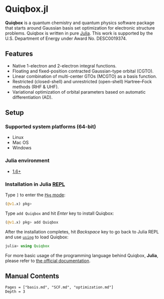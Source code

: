 # Quiqbox.jl

**Quiqbox** is a quantum chemistry and quantum physics software package that starts around Gaussian basis set optimization for electronic structure problems. Quiqbox is written in pure [Julia](https://julialang.org/). This work is supported by the U.S. Department of Energy under Award No. DESC0019374.

## Features

* Native 1-electron and 2-electron integral functions.
* Floating and fixed-position contracted Gaussian-type orbital (CGTO).
* Linear combination of multi-center GTOs (MCGTO) as a basis function.
* Restricted (closed-shell) and unrestricted (open-shell) Hartree–Fock methods (RHF & UHF).
* Variational optimization of orbital parameters based on automatic differentiation (AD).

## Setup

### Supported system platforms (64-bit)

* Linux
* Mac OS
* Windows

### Julia environment

* [1.6+](https://github.com/frankwswang/Quiqbox.jl/actions/workflows/CI.yml)

### Installation in Julia [REPL](https://docs.julialang.org/en/v1/manual/getting-started/)

Type `]` to enter the [`Pkg` mode](https://docs.julialang.org/en/v1/stdlib/REPL/#Pkg-mode):

```julia
(@v1.x) pkg>
```

Type `add Quiqbox` and hit *Enter* key to install Quiqbox:

```julia
(@v1.x) pkg> add Quiqbox
```

After the installation completes, hit *Backspace* key to go back to Julia REPL and use [`using`](https://docs.julialang.org/en/v1/base/base/#using) to load Quiqbox:

```julia
julia> using Quiqbox
```

For more basic usage of the programming language behind Quiqbox, **Julia**, please refer to [the official documentation](https://docs.julialang.org/).


## Manual Contents
```@contents
Pages = ["basis.md", "SCF.md", "optimization.md"]
Depth = 3
```
